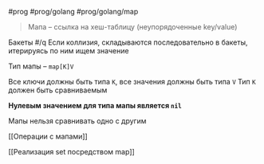 #prog #prog/golang #prog/golang/map 

> Мапа – ссылка на хеш-таблицу (неупорядоченные key/value)

Бакеты #/q
Если коллизия, складываются последовательно в бакеты, итерируясь по ним ищем значение

Тип мапы – `map[K]V`

Все ключи должны быть типа `K`, все значения должны быть типа `V`
Тип `K` должен быть сравниваемым 

**Нулевым значением для типа мапы является `nil`**

Мапы нельзя сравнивать одно с другим

[[Операции с мапами]]

[[Реализация set посредством map]]
